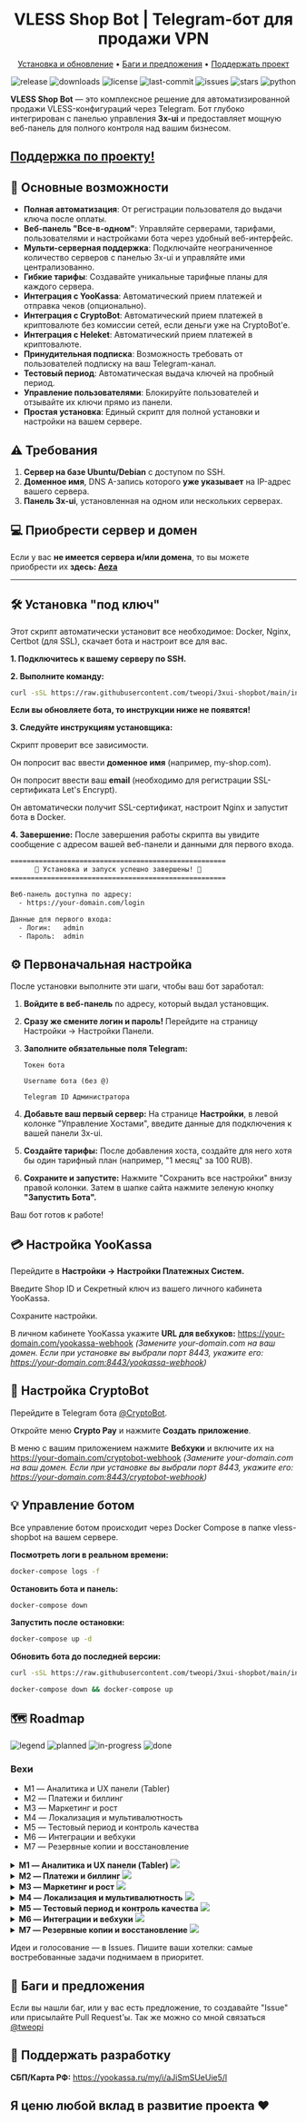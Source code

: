 <div align="center" markdown>
      <h1>VLESS Shop Bot | Telegram-бот для продажи VPN</h1>
<p align="center">
    <a href="https://github.com/tweopi/3xui-shopbot?tab=readme-ov-file#%EF%B8%8F-%D1%83%D1%81%D1%82%D0%B0%D0%BD%D0%BE%D0%B2%D0%BA%D0%B0-%D0%BF%D0%BE%D0%B4-%D0%BA%D0%BB%D1%8E%D1%87">Установка и обновление</a> •
    <a href="https://github.com/tweopi/3xui-shopbot?tab=readme-ov-file#-%D0%B1%D0%B0%D0%B3%D0%B8-%D0%B8-%D0%BF%D1%80%D0%B5%D0%B4%D0%BB%D0%BE%D0%B6%D0%B5%D0%BD%D0%B8%D1%8F">Баги и предложения</a> •
    <a href="#-поддержать-разработку">Поддержать проект</a>
</p>
<p align="center">
  <img alt="release" src="https://img.shields.io/github/v/release/tweopi/3xui-shopbot?label=release&style=flat-square">
  <img alt="downloads" src="https://img.shields.io/github/downloads/tweopi/3xui-shopbot/total?label=downloads&style=flat-square">
  <img alt="license" src="https://img.shields.io/github/license/tweopi/3xui-shopbot?label=license&style=flat-square">
  <img alt="last-commit" src="https://img.shields.io/github/last-commit/tweopi/3xui-shopbot?label=last%20commit&style=flat-square">
  <img alt="issues" src="https://img.shields.io/github/issues/tweopi/3xui-shopbot?label=issues&style=flat-square">
  <img alt="stars" src="https://img.shields.io/github/stars/tweopi/3xui-shopbot?label=stars&style=flat-square">
  <img alt="python" src="https://img.shields.io/badge/python-%E2%89%A53.10-blue?style=flat-square">
</p>
</div>

**VLESS Shop Bot** — это комплексное решение для автоматизированной продажи VLESS-конфигураций через Telegram. Бот глубоко интегрирован с панелью управления **3x-ui** и предоставляет мощную веб-панель для полного контроля над вашим бизнесом.

## [Поддержка по проекту!](https://t.me/t_shift_supportbot)

## 🚀 Основные возможности

- **Полная автоматизация**: От регистрации пользователя до выдачи ключа после оплаты.
- **Веб-панель "Все-в-одном"**: Управляйте серверами, тарифами, пользователями и настройками бота через удобный веб-интерфейс.
- **Мульти-серверная поддержка**: Подключайте неограниченное количество серверов с панелью 3x-ui и управляйте ими централизованно.
- **Гибкие тарифы**: Создавайте уникальные тарифные планы для каждого сервера.
- **Интеграция с YooKassa**: Автоматический прием платежей и отправка чеков (опционально).
- **Интеграция с СryptoBot**: Автоматический прием платежей в криптовалюте без комиссии сетей, если деньги уже на CryptoBot'e.
- **Интеграция с Heleket**: Автоматический прием платежей в криптовалюте.
- **Принудительная подписка**: Возможность требовать от пользователей подписку на ваш Telegram-канал.
- **Тестовый период**: Автоматическая выдача ключей на пробный период.
- **Управление пользователями**: Блокируйте пользователей и отзывайте их ключи прямо из панели.
- **Простая установка**: Единый скрипт для полной установки и настройки на вашем сервере.

## ⚠️ Требования

1.  **Сервер на базе Ubuntu/Debian** с доступом по SSH.
2.  **Доменное имя**, DNS A-запись которого **уже указывает** на IP-адрес вашего сервера.
3.  **Панель 3x-ui**, установленная на одном или нескольких серверах.

## 💻 Приобрести сервер и домен

Если у вас **не имеется сервера и/или домена**, то вы можете приобрести их **здесь: [Aeza](https://aeza.net/?ref=613643)**

---

## 🛠️ Установка "под ключ"

Этот скрипт автоматически установит все необходимое: Docker, Nginx, Certbot (для SSL), скачает бота и настроит все для вас.

**1. Подключитесь к вашему серверу по SSH.**

**2. Выполните команду:**

```bash
curl -sSL https://raw.githubusercontent.com/tweopi/3xui-shopbot/main/install.sh | sudo bash
```

**Если вы обновляете бота, то инструкции ниже не появятся!**

**3. Следуйте инструкциям установщика:**

Скрипт проверит все зависимости.

Он попросит вас ввести **доменное имя** (например, my-shop.com).

Он попросит ввести ваш **email** (необходимо для регистрации SSL-сертификата Let's Encrypt).

Он автоматически получит SSL-сертификат, настроит Nginx и запустит бота в Docker.

**4. Завершение:**
После завершения работы скрипта вы увидите сообщение с адресом вашей веб-панели и данными для первого входа.

```bash
=====================================================
      🎉 Установка и запуск успешно завершены! 🎉
=====================================================

Веб-панель доступна по адресу:
  - https://your-domain.com/login

Данные для первого входа:
  - Логин:   admin
  - Пароль:  admin
```

## ⚙️ Первоначальная настройка

После установки выполните эти шаги, чтобы ваш бот заработал:

1. **Войдите в веб-панель** по адресу, который выдал установщик.

2. **Сразу же смените логин и пароль!** Перейдите на страницу Настройки -> Настройки Панели.

3. **Заполните обязательные поля Telegram:**

   `Токен бота`

   `Username бота (без @)`

   `Telegram ID Администратора`

4. **Добавьте ваш первый сервер:** На странице **Настройки**, в левой колонке "Управление Хостами", введите данные для подключения к вашей панели 3x-ui.

5. **Создайте тарифы:** После добавления хоста, создайте для него хотя бы один тарифный план (например, "1 месяц" за 100 RUB).

6. **Сохраните и запустите:** Нажмите "Сохранить все настройки" внизу правой колонки. Затем в шапке сайта нажмите зеленую кнопку **"Запустить Бота".**

Ваш бот готов к работе!

## 💳 Настройка YooKassa

Перейдите в **Настройки -> Настройки Платежных Систем.**

Введите Shop ID и Секретный ключ из вашего личного кабинета YooKassa.

Сохраните настройки.

В личном кабинете YooKassa укажите **URL для вебхуков:**
https://your-domain.com/yookassa-webhook
_(Замените your-domain.com на ваш домен. Если при установке вы выбрали порт 8443, укажите его: https://your-domain.com:8443/yookassa-webhook)_

## 💎 Настройка CryptoBot

Перейдите в Telegram бота [@CryptoBot](https://t.me/CryptoBot).

Откройте меню **Crypto Pay** и нажмите **Создать приложение**.

В меню с вашим приложением нажмите **Вебхуки** и включите их на https://your-domain.com/cryptobot-webhook
_(Замените your-domain.com на ваш домен. Если при установке вы выбрали порт 8443, укажите его: https://your-domain.com:8443/cryptobot-webhook)_

## 💡 Управление ботом

Все управление ботом происходит через Docker Compose в папке vless-shopbot на вашем сервере.

**Посмотреть логи в реальном времени:**

```bash
docker-compose logs -f
```

**Остановить бота и панель:**

```bash
docker-compose down
```

**Запустить после остановки:**

```bash
docker-compose up -d
```

**Обновить бота до последней версии:**

```bash
curl -sSL https://raw.githubusercontent.com/tweopi/3xui-shopbot/main/install.sh | sudo bash

docker-compose down && docker-compose up
```

## 🗺 Roadmap

<p>
  <img alt="legend" src="https://img.shields.io/badge/легенда-—-lightgrey?style=flat-square">
  <img alt="planned" src="https://img.shields.io/badge/статус-planned-lightgrey?style=flat-square">
  <img alt="in-progress" src="https://img.shields.io/badge/статус-in%20progress-yellow?style=flat-square">
  <img alt="done" src="https://img.shields.io/badge/статус-done-brightgreen?style=flat-square">
</p>

### Вехи

- M1 — Аналитика и UX панели (Tabler)
- M2 — Платежи и биллинг
- M3 — Маркетинг и рост
- M4 — Локализация и мультивалютность
- M5 — Тестовый период и контроль качества
- M6 — Интеграции и вебхуки
- M7 — Резервные копии и восстановление

<details>
  <summary><b>M1 — Аналитика и UX панели (Tabler)</b> <img src="https://img.shields.io/badge/статус-in%20progress-yellow?style=flat-square"/></summary>

- [ ] Дашборды продаж/платежей (Tabler Cards, ApexCharts)
- [ ] Метрики по активностям пользователей (новые/возвраты, конверсия)
- [ ] Быстрый поиск по пользователям/ключам
- [ ] Улучшения UX: навигация, состояния загрузки, тёмная тема

</details>

<details>
  <summary><b>M2 — Платежи и биллинг</b> <img src="https://img.shields.io/badge/статус-planned-lightgrey?style=flat-square"/></summary>

- [ ] Поддержка Tinkoff
- [ ] Поддержка PayPal
- [ ] Поддержка Binance Pay (если востребовано)
- [ ] Единый слой абстракции для платёжных провайдеров

</details>

<details>
  <summary><b>M3 — Маркетинг и рост</b> <img src="https://img.shields.io/badge/статус-planned-lightgrey?style=flat-square"/></summary>

- [ ] Купоны/промокоды (фикс/процент, срок действия, лимиты)
- [ ] Реферальная программа (личные ссылки, вознаграждения)
- [ ] Витрина тарифов: избранные тарифы, описания/иконки

</details>

<details>
  <summary><b>M4 — Локализация и мультивалютность</b> <img src="https://img.shields.io/badge/статус-planned-lightgrey?style=flat-square"/></summary>

- [ ] RU/EN локализация для панели и бота
- [ ] Мультивалютность (RUB, USD, EUR, USDT) с авто-конвертацией

</details>

<details>
  <summary><b>M5 — Тестовый период и контроль качества</b> <img src="https://img.shields.io/badge/статус-planned-lightgrey?style=flat-square"/></summary>

- [ ] Гибкие тестовые периоды: лимит трафика/скорости/устройств
- [ ] Авто-удаление/откат тестовых доступов по событиям/таймерам

</details>

<details>
  <summary><b>M6 — Интеграции и вебхуки</b> <img src="https://img.shields.io/badge/статус-planned-lightgrey?style=flat-square"/></summary>

- [ ] Расширенные вебхуки (события платежей, создание/отзыв ключей)
- [ ] Интеграции с CRM/таблицами (Notion, Airtable, Google Sheets)
- [ ] Telegram-уведомления для админов по ключевым событиям

</details>

<details>
  <summary><b>M7 — Резервные копии и восстановление</b> <img src="https://img.shields.io/badge/статус-planned-lightgrey?style=flat-square"/></summary>

- [ ] Бэкап конфигураций хостов/тарифов/настроек
- [ ] Восстановление из бэкапа в один клик

</details>

Идеи и голосование — в Issues. Пишите ваши хотелки: самые востребованные задачи поднимаем в приоритет.

## 🙌 Баги и предложения

Если вы нашли баг, или у вас есть предложение, то создавайте "Issue" или присылайте Pull Request'ы. Так же можно со мной связаться [@tweopi](https://t.me/tweopi)

## 💎 Поддержать разработку

**СБП/Карта РФ:** https://yookassa.ru/my/i/aJiSmSUeUie5/l

## Я ценю любой вклад в развитие проекта ❤️
